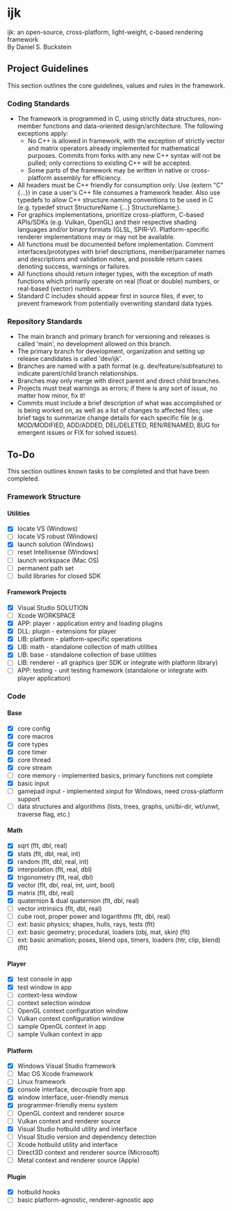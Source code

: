 # ijk
ijk: an open-source, cross-platform, light-weight, c-based rendering framework \
By Daniel S. Buckstein


## Project Guidelines
This section outlines the core guidelines, values and rules in the framework.

### Coding Standards
* The framework is programmed in C, using strictly data structures, non-member functions and data-oriented design/architecture. The following exceptions apply: 
    * No C++ is allowed in framework, with the exception of strictly vector and matrix operators already implemented for mathematical purposes. Commits from forks with any new C++ syntax will not be pulled; only corrections to existing C++ will be accepted.
    * Some parts of the framework may be written in native or cross-platform assembly for efficiency.
* All headers must be C++ friendly for consumption only. Use (extern "C" {...}) in case a user's C++ file consumes a framework header. Also use typedefs to allow C++ structure naming conventions to be used in C (e.g. typedef struct StructureName {...} StructureName;).
* For graphics implementations, prioritize cross-platform, C-based APIs/SDKs (e.g. Vulkan, OpenGL) and their respective shading languages and/or binary formats (GLSL, SPIR-V). Platform-specific renderer implementations may or may not be available.
* All functions must be documented before implementation. Comment interfaces/prototypes with brief descriptions, member/parameter names and descriptions and validation notes, and possible return cases denoting success, warnings or failures.
* All functions should return integer types, with the exception of math functions which primarily operate on real (float or double) numbers, or real-based (vector) numbers.
* Standard C includes should appear first in source files, if ever, to prevent framework from potentially overwriting standard data types.

### Repository Standards
* The main branch and primary branch for versioning and releases is called 'main', no development allowed on this branch.
* The primary branch for development, organization and setting up release candidates is called 'dev/ijk'.
* Branches are named with a path format (e.g. dev/feature/subfeature) to indicate parent/child branch relationships.
* Branches may only merge with direct parent and direct child branches.
* Projects must treat warnings as errors; if there is any sort of issue, no matter how minor, fix it!
* Commits must include a brief description of what was accomplished or is being worked on, as well as a list of changes to affected files; use brief tags to summarize change details for each specific file (e.g. MOD/MODIFIED, ADD/ADDED, DEL/DELETED, REN/RENAMED, BUG for emergent issues or FIX for solved issues).


## To-Do
This section outlines known tasks to be completed and that have been completed.

### Framework Structure
#### Utilities
- [x] locate VS (Windows)
- [ ] locate VS robust (Windows)
- [x] launch solution (Windows)
- [ ] reset Intellisense (Windows)
- [ ] launch workspace (Mac OS)
- [ ] permanent path set
- [ ] build libraries for closed SDK
#### Framework Projects
- [x] Visual Studio SOLUTION
- [ ] Xcode WORKSPACE
- [x] APP: player - application entry and loading plugins
- [x] DLL: plugin - extensions for player
- [x] LIB: platform - platform-specific operations
- [x] LIB: math - standalone collection of math utilities
- [x] LIB: base - standalone collection of base utilities
- [ ] LIB: renderer - all graphics (per SDK or integrate with platform library)
- [ ] APP: testing - unit testing framework (standalone or integrate with player application)

### Code
#### Base
- [x] core config
- [x] core macros
- [x] core types
- [x] core timer
- [x] core thread
- [x] core stream
- [ ] core memory - implemented basics, primary functions not complete
- [x] basic input
- [ ] gamepad input - implemented xinput for Windows, need cross-platform support
- [ ] data structures and algorithms (lists, trees, graphs, uni/bi-dir, wt/unwt, traverse flag, etc.)
#### Math
- [x] sqrt (flt, dbl, real)
- [x] stats (flt, dbl, real, int)
- [x] random (flt, dbl, real, int)
- [x] interpolation (flt, real, dbl)
- [x] trigonometry (flt, real, dbl)
- [x] vector (flt, dbl, real, int, uint, bool)
- [x] matrix (flt, dbl, real)
- [x] quaternion & dual quaternion (flt, dbl, real)
- [ ] vector intrinsics (flt, dbl, real)
- [ ] cube root, proper power and logarithms (flt, dbl, real)
- [ ] ext: basic physics; shapes, hulls, rays, tests (flt)
- [ ] ext: basic geometry; procedural, loaders (obj, mat, skin) (flt)
- [ ] ext: basic animation; poses, blend ops, timers, loaders (htr, clip, blend) (flt)
#### Player
- [x] test console in app
- [x] test window in app
- [ ] context-less window
- [ ] context selection window
- [ ] OpenGL context configuration window
- [ ] Vulkan context configuration window
- [ ] sample OpenGL context in app
- [ ] sample Vulkan context in app
#### Platform
- [x] Windows Visual Studio framework
- [ ] Mac OS Xcode framework
- [ ] Linux framework
- [x] console interface, decouple from app
- [x] window interface, user-friendly menus
- [x] programmer-friendly menu system
- [ ] OpenGL context and renderer source
- [ ] Vulkan context and renderer source
- [x] Visual Studio hotbuild utility and interface
- [ ] Visual Studio version and dependency detection
- [ ] Xcode hotbuild utility and interface
- [ ] Direct3D context and renderer source (Microsoft)
- [ ] Metal context and renderer source (Apple)
#### Plugin
- [x] hotbuild hooks
- [ ] basic platform-agnostic, renderer-agnostic app
